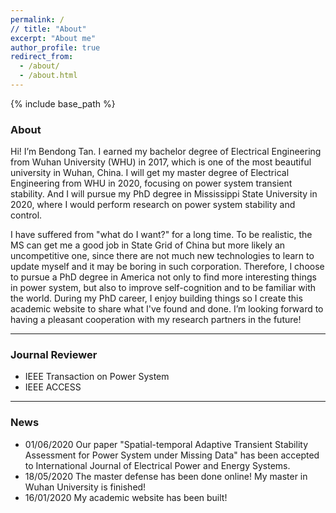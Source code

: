 ```yaml
---
permalink: /
// title: "About"
excerpt: "About me"
author_profile: true
redirect_from: 
  - /about/
  - /about.html
---
```


{% include base_path %}
### About
Hi! I’m Bendong Tan. I earned my bachelor degree of Electrical Engineering from Wuhan University (WHU) in 2017, which is one of the most beautiful university in Wuhan, China. I will get my master degree of Electrical Engineering from WHU in 2020, focusing on power system transient stability. And I will pursue my PhD degree in Mississippi State University in 2020, where I would perform research on power system stability and control. 

I have suffered from "what do I want?" for a long time. To be realistic, the MS can get me a good job in State Grid of China but more likely an uncompetitive one, since there are not much new technologies to learn to update myself and it may be boring in such corporation. Therefore, I choose to pursue a PhD degree in America not only to find more interesting things in power system, but also to improve self-cognition and to be familiar with the world. During my PhD career, I enjoy building things so I create this academic website to share what I've found and done. I’m looking forward to having a pleasant cooperation with my research partners in the future! 


----------

### Journal Reviewer
* IEEE Transaction on Power System
* IEEE ACCESS

----------

### News
* 01/06/2020 Our paper "Spatial-temporal Adaptive Transient Stability Assessment for Power System under Missing Data" has been accepted to International Journal of Electrical Power and Energy Systems.
* 18/05/2020 The master defense has been done online! My master in Wuhan University is finished!
* 16/01/2020 My academic website has been built!
